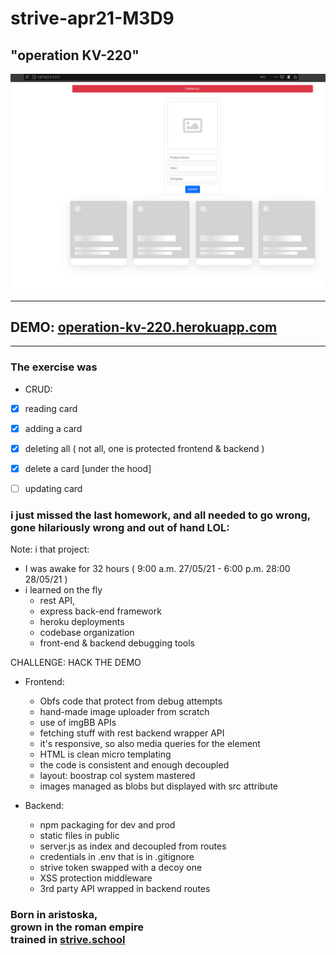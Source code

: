 # strive-apr21-M3D9 <br> 

## "operation KV-220"

![](docs/preview.gif)

<hr> </hr>

## DEMO: [operation-kv-220.herokuapp.com](https://operation-kv-220.herokuapp.com/)

<hr> </hr>

### The exercise was
- CRUD:
- [x] reading card
- [x] adding a card 
- [x] deleting all ( not all, one is protected frontend & backend )
- [x] delete a card [under the hood]
- [ ] updating card

  

### i just missed the last homework, and all needed to go wrong,<br>gone hilariously wrong and out of hand LOL:
Note:
i that project: 
- I was awake for 32 hours ( 9:00 a.m. 27/05/21 - 6:00 p.m. 28:00 28/05/21 ) 
- i learned on the fly
  - rest API,
  - express back-end framework
  - heroku deployments 
  - codebase organization 
  - front-end & backend debugging tools 
  
CHALLENGE: HACK THE DEMO



- Frontend:
    - Obfs code that protect from debug attempts
    - hand-made image uploader from scratch
    - use of imgBB APIs
    - fetching stuff with rest backend wrapper API
    - it's responsive, so also media queries for the element
    - HTML is clean micro templating 
    - the code is consistent and enough decoupled
    - layout: boostrap col system mastered
    - images managed as blobs but displayed with src attribute
    
- Backend:      
    - npm packaging for dev and prod
    - static files in public  
    - server.js as index and decoupled from routes
    - credentials in .env that is in .gitignore
    - strive token swapped with a decoy one
    - XSS protection middleware
    - 3rd party API wrapped in backend routes

### Born in aristoska,<br>grown in the roman empire <br>trained in [strive.school](https://strive.school/) 

  
